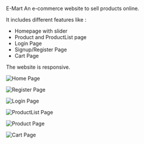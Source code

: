 E-Mart
An e-commerce website to sell products online.

It includes different features like :

* Homepage with slider
* Product and ProductList page
* Login Page
* Signup/Register Page
* Cart Page


The website is responsive.



![Home Page](https://user-images.githubusercontent.com/89783619/230702649-7033dde0-753a-4976-a56a-ca005e470d2b.jpg)

![Register Page](https://user-images.githubusercontent.com/89783619/230702642-46b63df1-014d-46ed-a9c0-669499531c86.jpg)

![Login Page](https://user-images.githubusercontent.com/89783619/230702644-756aacbc-5e6f-4300-871d-8a9826a7f1d2.jpg)

![ProductList Page](https://user-images.githubusercontent.com/89783619/230702645-63fbbc39-a545-4cec-a597-880f0873edbc.jpg)

![Product Page](https://user-images.githubusercontent.com/89783619/230702647-358d388d-09f9-47b3-9c6c-8152171da4cb.jpg)

![Cart Page](https://user-images.githubusercontent.com/89783619/230702650-9dc5d4b3-6ef7-4234-b7d1-cbf833848170.jpg)

